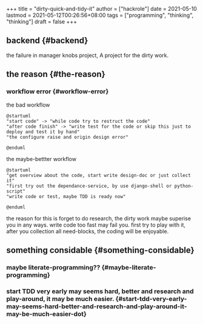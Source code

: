+++
title = "dirty-quick-and-tidy-it"
author = ["hackrole"]
date = 2021-05-10
lastmod = 2021-05-12T00:26:56+08:00
tags = ["programming", "thinking", "thinking"]
draft = false
+++

## backend {#backend}

the failure in manager knobs project, A project for the dirty work.


## the reason {#the-reason}


### workflow error {#workflow-error}

the bad workflow

```plantuml
@startuml
"start code" -> "while code try to restruct the code"
"after code finish" -> "write test for the code or skip this just to deploy and test it by hand"
"the configure raise and origin design error"

@enduml
```

the maybe-bettter workflow

```plantuml
@startuml
"get overview about the code, start write design-doc or just collect it"
"first try out the dependance-service, by use django-shell or python-script"
"write code or test, maybe TDD is ready now"

@enduml
```

the reason for this is forget to do research, the dirty work maybe superise you in any ways.
write code too fast may fail you. first try to play with it, after you collection all need-blocks, the coding will be enjoyable.


## something considable {#something-considable}


### maybe literate-programming?? {#maybe-literate-programming}


### start TDD very early may seems hard, better and research and play-around, it may be much easier. {#start-tdd-very-early-may-seems-hard-better-and-research-and-play-around-it-may-be-much-easier-dot}

